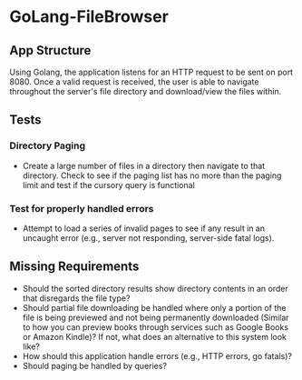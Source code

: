 # GoLang-FileBrowser
## App Structure
Using Golang, the application listens for an HTTP request to be sent on port 8080. Once a valid request is received, the user is able to navigate throughout the server's file directory and download/view the files within.

## Tests
### Directory Paging
- Create a large number of files in a directory then navigate to that directory. Check to see if the paging list has no more than the paging limit and test if the cursory query is functional
### Test for properly handled errors
- Attempt to load a series of invalid pages to see if any result in an uncaught error (e.g., server not responding, server-side fatal logs).

## Missing Requirements
- Should the sorted directory results show directory contents in an order that disregards the file type?
- Should partial file downloading be handled where only a portion of the file is being previewed and not being permanently downloaded (Similar to how you can preview books through services such as Google Books or Amazon Kindle)? If not, what does an alternative to this system look like?
- How should this application handle errors (e.g., HTTP errors, go fatals)?
- Should paging be handled by queries?